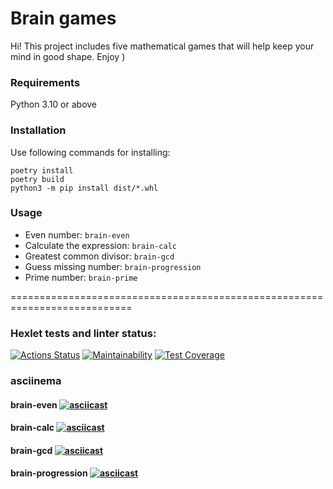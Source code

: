 # Brain games
Hi! This project includes five mathematical games that will help keep your mind in good shape. Enjoy )

### Requirements
Python 3.10 or above

### Installation
Use following commands for installing:

	poetry install
	poetry build
	python3 -m pip install dist/*.whl

### Usage
* Even number: `brain-even`
* Calculate the expression: `brain-calc`
* Greatest common divisor: `brain-gcd`
* Guess missing number: `brain-progression`
* Prime number: `brain-prime`


===========================================================================

### Hexlet tests and linter status:
[![Actions Status](https://github.com/Julian6262/python-project-49/workflows/hexlet-check/badge.svg)](https://github.com/Julian6262/python-project-49/actions)
[![Maintainability](https://api.codeclimate.com/v1/badges/43ff2c2a38821fd8bd90/maintainability)](https://codeclimate.com/github/Julian6262/python-project-49/maintainability)
[![Test Coverage](https://api.codeclimate.com/v1/badges/43ff2c2a38821fd8bd90/test_coverage)](https://codeclimate.com/github/Julian6262/python-project-49/test_coverage)




### asciinema

#### brain-even [![asciicast](https://asciinema.org/a/547487.svg)](https://asciinema.org/a/547487)

#### brain-calc [![asciicast](https://asciinema.org/a/547564.svg)](https://asciinema.org/a/547564)

#### brain-gcd [![asciicast](https://asciinema.org/a/547565.svg)](https://asciinema.org/a/547565)

#### brain-progression [![asciicast](https://asciinema.org/a/547609.svg)](https://asciinema.org/a/547609)

